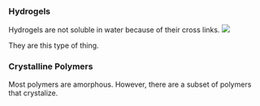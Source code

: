 
### Hydrogels
Hydrogels are not soluble in water because of their cross links.
![](../../media/Pasted%20image%2020241107093911.png)

They are this type of thing.

### Crystalline Polymers
Most polymers are amorphous. However, there are a subset of polymers that crystalize. 
